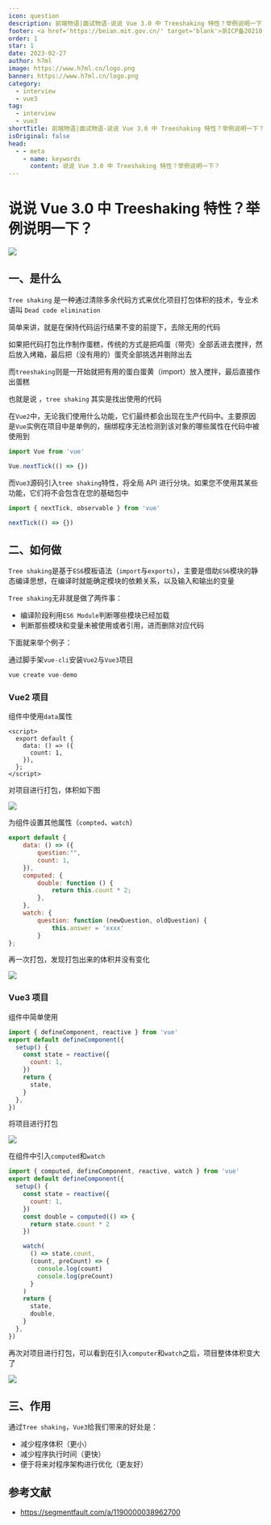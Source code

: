 ```yaml
---
icon: question
description: 前端物语|面试物语-说说 Vue 3.0 中 Treeshaking 特性？举例说明一下？
footer: <a href='https://beian.mit.gov.cn/' target='blank'>浙ICP备2021037683号-2</a>说说 Vue 3.0 中 Treeshaking 特性？举例说明一下？
order: 1
star: 1
date: 2023-02-27
author: h7ml
image: https://www.h7ml.cn/logo.png
banner: https://www.h7ml.cn/logo.png
category:
  - interview
  - vue3
tag:
  - interview
  - vue3
shortTitle: 前端物语|面试物语-说说 Vue 3.0 中 Treeshaking 特性？举例说明一下？
isOriginal: false
head:
  - - meta
    - name: keywords
      content: 说说 Vue 3.0 中 Treeshaking 特性？举例说明一下？
---
```


# 说说 Vue 3.0 中 Treeshaking 特性？举例说明一下？

![](http://static.5ibug.net/vitepress/assets/images/interview/5e8bf1d0-6097-11eb-ab90-d9ae814b240d.png)

## 一、是什么

`Tree shaking` 是一种通过清除多余代码方式来优化项目打包体积的技术，专业术语叫 `Dead code elimination`

简单来讲，就是在保持代码运行结果不变的前提下，去除无用的代码

如果把代码打包比作制作蛋糕，传统的方式是把鸡蛋（带壳）全部丢进去搅拌，然后放入烤箱，最后把（没有用的）蛋壳全部挑选并剔除出去

而`treeshaking`则是一开始就把有用的蛋白蛋黄（import）放入搅拌，最后直接作出蛋糕

也就是说 ，`tree shaking` 其实是找出使用的代码

在`Vue2`中，无论我们使用什么功能，它们最终都会出现在生产代码中。主要原因是`Vue`实例在项目中是单例的，捆绑程序无法检测到该对象的哪些属性在代码中被使用到

```js
import Vue from 'vue'

Vue.nextTick(() => {})
```

而`Vue3`源码引入`tree shaking`特性，将全局 API 进行分块。如果您不使用其某些功能，它们将不会包含在您的基础包中

```js
import { nextTick, observable } from 'vue'

nextTick(() => {})
```

## 二、如何做

`Tree shaking`是基于`ES6`模板语法（`import`与`exports`），主要是借助`ES6`模块的静态编译思想，在编译时就能确定模块的依赖关系，以及输入和输出的变量

`Tree shaking`无非就是做了两件事：

- 编译阶段利用`ES6 Module`判断哪些模块已经加载
- 判断那些模块和变量未被使用或者引用，进而删除对应代码

下面就来举个例子：

通过脚手架`vue-cli`安装`Vue2`与`Vue3`项目

```c
vue create vue-demo
```

### Vue2 项目

组件中使用`data`属性

```vue
<script>
  export default {
    data: () => ({
      count: 1,
    }),
  };
</script>
```

对项目进行打包，体积如下图

![](http://static.5ibug.net/vitepress/assets/images/interview/6bd2aff0-6097-11eb-85f6-6fac77c0c9b3.png)

为组件设置其他属性（`compted`、`watch`）

```js
export default {
    data: () => ({
        question:"",
        count: 1,
    }),
    computed: {
        double: function () {
            return this.count * 2;
        },
    },
    watch: {
        question: function (newQuestion, oldQuestion) {
            this.answer = 'xxxx'
        }
};
```

再一次打包，发现打包出来的体积并没有变化

![](http://static.5ibug.net/vitepress/assets/images/interview/7c29e260-6097-11eb-ab90-d9ae814b240d.png)

### Vue3 项目

组件中简单使用

```js
import { defineComponent, reactive } from 'vue'
export default defineComponent({
  setup() {
    const state = reactive({
      count: 1,
    })
    return {
      state,
    }
  },
})
```

将项目进行打包

![](http://static.5ibug.net/vitepress/assets/images/interview/95df0000-6097-11eb-85f6-6fac77c0c9b3.png)

在组件中引入`computed`和`watch`

```js
import { computed, defineComponent, reactive, watch } from 'vue'
export default defineComponent({
  setup() {
    const state = reactive({
      count: 1,
    })
    const double = computed(() => {
      return state.count * 2
    })

    watch(
      () => state.count,
      (count, preCount) => {
        console.log(count)
        console.log(preCount)
      }
    )
    return {
      state,
      double,
    }
  },
})
```

再次对项目进行打包，可以看到在引入`computer`和`watch`之后，项目整体体积变大了

![](http://static.5ibug.net/vitepress/assets/images/interview/b36a7a00-6097-11eb-85f6-6fac77c0c9b3.png)

## 三、作用

通过`Tree shaking`，`Vue3`给我们带来的好处是：

- 减少程序体积（更小）
- 减少程序执行时间（更快）
- 便于将来对程序架构进行优化（更友好）

## 参考文献

- <https://segmentfault.com/a/1190000038962700>
